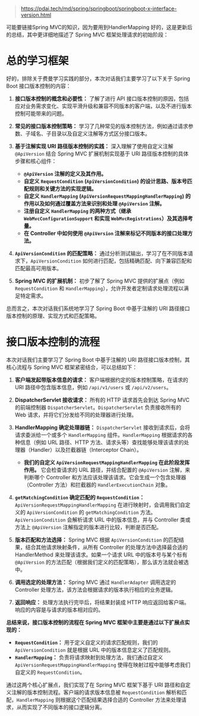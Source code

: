 >https://pdai.tech/md/spring/springboot/springboot-x-interface-version.html

可能要链接Spring MVC的知识，因为要用到HandlerMapping
好的，这是更新后的总结，其中更详细地描述了 Spring MVC 框架处理请求的初始阶段：

# 总的学习框架
好的，排除关于费曼学习实践的部分，本次对话我们主要学习了以下关于 Spring Boot 接口版本控制的内容：

1.  **接口版本控制的概念和必要性：** 了解了进行 API 接口版本控制的原因，包括应对业务需求变化、实现平滑升级和兼容不同版本的客户端，以及不进行版本控制可能带来的问题。

2.  **常见的接口版本控制策略：** 学习了几种常见的版本控制方法，例如通过请求参数、子域名、子目录以及自定义注解等方式区分接口版本。

3.  **基于注解实现 URI 路径版本控制的实践：** 深入理解了使用自定义注解 `@ApiVersion` 结合 Spring MVC 扩展机制实现基于 URI 路径版本控制的具体步骤和核心组件：
    * **`@ApiVersion` 注解的定义及其作用。**
    * **自定义 `RequestCondition` (`ApiVersionCondition`) 的设计思路、版本号匹配规则和关键方法的实现逻辑。**
    * **自定义 `HandlerMapping` (`ApiVersionRequestMappingHandlerMapping`) 的作用以及如何通过覆盖方法来识别和处理 `@ApiVersion` 注解。**
    * **注册自定义 `HandlerMapping` 的两种方式（继承 `WebMvcConfigurationSupport` 和实现 `WebMvcRegistrations`）及其选择考量。**
    * **在 Controller 中如何使用 `@ApiVersion` 注解来标记不同版本的接口处理方法。**

4.  **`ApiVersionCondition` 的匹配策略：** 通过分析测试输出，学习了在不同版本请求下，`ApiVersionCondition` 如何进行匹配，包括精确匹配、向下兼容匹配和匹配最高可用版本。

5.  **Spring MVC 的扩展机制：** 初步了解了 Spring MVC 提供的扩展点（例如 `RequestCondition` 和 `HandlerMapping`），允许开发者定制请求处理流程以满足特定需求。

总而言之，本次对话我们系统地学习了 Spring Boot 中基于注解的 URI 路径接口版本控制的原理、实现方式和匹配策略。

# 接口版本控制的流程
本次对话我们主要学习了 Spring Boot 中基于注解的 URI 路径接口版本控制，其核心流程与 Spring MVC 框架紧密结合，可以总结如下：

1.  **客户端发起带版本信息的请求：** 客户端根据约定的版本控制策略，在请求的 URI 路径中包含版本信息，例如 `/api/v1/users` 或 `/api/v2/users`。

2.  **DispatcherServlet 接收请求：** 所有的 HTTP 请求首先会到达 Spring MVC 的前端控制器 `DispatcherServlet`。`DispatcherServlet` 负责接收所有的 Web 请求，并将它们分发给不同的处理器进行处理。

3.  **HandlerMapping 确定处理器链：** `DispatcherServlet` 接收到请求后，会将请求委派给一个或多个 `HandlerMapping` 组件。`HandlerMapping` 根据请求的各种信息（例如 URL 路径、HTTP 方法、请求头等）查找能够处理该请求的处理器（Handler）以及拦截器链（Interceptor Chain）。

    * **我们的自定义 `ApiVersionRequestMappingHandlerMapping` 在此阶段发挥作用。** 它会检查请求的 URL 路径，并结合配置的 `@ApiVersion` 注解，来判断哪个 Controller 和方法应该处理该请求。它会生成一个包含处理器（Controller 方法）和拦截器的 `HandlerExecutionChain` 对象。

4.  **`getMatchingCondition` 确定匹配的 `RequestCondition`：** `ApiVersionRequestMappingHandlerMapping` 在进行映射时，会调用我们自定义的 `ApiVersionCondition` 的 `getMatchingCondition` 方法。`ApiVersionCondition` 会解析请求 URL 中的版本信息，并与 Controller 类或方法上 `@ApiVersion` 注解指定的版本进行比较，判断是否匹配。

5.  **版本匹配和方法选择：** Spring MVC 根据 `ApiVersionCondition` 的匹配结果，结合其他请求映射条件，从所有 Controller 的处理方法中选择最合适的 HandlerMethod 来处理该请求。如果一个请求 URL 中的版本号与某个标有 `@ApiVersion` 的方法匹配（根据我们定义的匹配策略），那么该方法就会被选中。

6.  **调用选定的处理方法：** Spring MVC 通过 `HandlerAdapter` 调用选定的 Controller 处理方法，该方法会根据请求的版本执行相应的业务逻辑。

7.  **返回响应：** 处理方法执行完毕后，将结果封装成 HTTP 响应返回给客户端。响应的内容是与请求的版本相对应的。

**总结来说，接口版本控制的流程在 Spring MVC 框架中主要是通过以下扩展点实现的：**

* **`RequestCondition`：** 用于定义自定义的请求匹配规则，我们的 `ApiVersionCondition` 就是根据 URL 中的版本信息定义了匹配规则。
* **`HandlerMapping`：** 负责将请求映射到处理方法，我们通过自定义 `ApiVersionRequestMappingHandlerMapping` 使得在映射过程中能够考虑我们自定义的 `RequestCondition`。

通过这两个核心扩展点，我们实现了在 Spring MVC 框架下基于 URI 路径和自定义注解的版本控制流程。客户端的请求版本信息被 `RequestCondition` 解析和匹配，`HandlerMapping` 则根据这个匹配结果选择合适的 Controller 方法来处理请求，从而实现了不同版本的接口逻辑分离。


